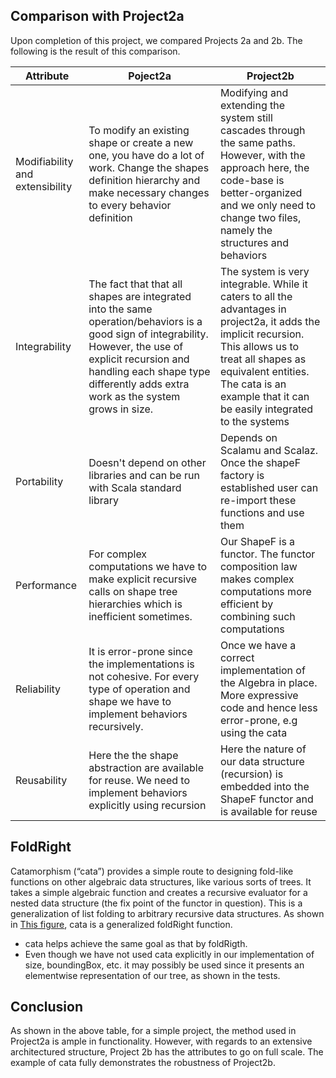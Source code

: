 ## Comparison with Project2a
Upon completion of this project, we compared Projects 2a and 2b. The following is the result of this comparison.

| Attribute         | Poject2a             | Project2b |
|-------------------|----------------------|-----------|
| Modifiability and extensibility    | To modify an existing shape or create a new one, you have do a lot of work. Change the shapes definition hierarchy and make necessary changes to every behavior definition | Modifying and extending the system still cascades through the same paths. However, with the approach here, the code-base is better-organized and we only need to change two files, namely the structures and behaviors |
| Integrability     | The fact that that all shapes are integrated into the same operation/behaviors is a good sign of integrability. However, the use of explicit recursion and handling each shape type differently adds extra work as the system grows in size.  | The system is very integrable. While it caters to all the advantages in project2a, it adds the implicit recursion. This allows us to treat all shapes as equivalent entities. The cata is an example that it can be easily integrated to the systems |
| Portability       | Doesn't depend on other libraries and can be run with Scala standard library  | Depends on Scalamu and Scalaz. Once the shapeF factory is established user can re-import these functions and use them |
| Performance       | For complex computations we have to make explicit recursive calls on shape tree hierarchies which is inefficient sometimes.  | Our ShapeF is a functor. The functor composition law makes complex computations more efficient by combining such computations |
| Reliability       |  It is error-prone since the implementations is not cohesive. For every type of operation and shape we have to implement behaviors recursively. | Once we have a correct implementation of the Algebra in place. More expressive code and hence less error-prone, e.g using the cata |
| Reusability       |  Here the the shape abstraction are available for reuse. We need to implement behaviors explicitly using recursion | Here the nature of our data structure (recursion) is embedded into the ShapeF functor and is available for reuse |

## FoldRight
Catamorphism (“cata”) provides a simple route to designing fold-like functions on other algebraic data structures, like various sorts of trees. It takes a simple algebraic function and creates a recursive evaluator for a nested data structure (the fix point of the functor in question). This is a generalization of list folding to arbitrary recursive data structures. As shown in [This figure](http://slid.es/davidtan/catamorphism?token=6wSLsqqBZydzxUHp1oa8utkkuUEr), cata is a generalized foldRight function.

* cata helps achieve the same goal as that by foldRigth.
* Even though we have not used cata explicitly in our implementation of size, boundingBox, etc. it may possibly be used since it presents an elementwise representation of our tree, as shown in the tests.

## Conclusion
As shown in the above table, for a simple project, the method used in Project2a is ample in functionality. However, with regards to an extensive architectured structure, Project 2b has the attributes to go on full scale. The example of cata fully demonstrates the robustness of Project2b.
